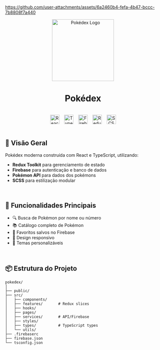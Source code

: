 https://github.com/user-attachments/assets/6a2460b4-fefa-4b47-bccc-7b8808f7a440

<div align="center">
  <img src="https://i.pinimg.com/originals/17/f9/d9/17f9d97a908d096b0ba26bba64a74514.gif" alt="Pokédex Logo" height="200">
</div>
<h1 align="center">  
  Pokédex
</h1>

<br>

<div align="center">
  <img src="https://img.shields.io/badge/React-20232A?logo=react&style=for-the-badge" alt="React" height="30">
  &nbsp;&nbsp;
  <img src="https://img.shields.io/badge/TypeScript-3178C6?logo=typescript&style=for-the-badge" alt="TypeScript" height="30">
  &nbsp;&nbsp;
  <img src="https://img.shields.io/badge/Firebase-FFCA28?logo=firebase&style=for-the-badge" alt="Firebase" height="30">
  &nbsp;&nbsp;
  <img src="https://img.shields.io/badge/Redux-764ABC?logo=redux&style=for-the-badge" alt="Redux Toolkit" height="30">
  &nbsp;&nbsp;
  <img src="https://img.shields.io/badge/SCSS-CC6699?logo=sass&style=for-the-badge" alt="SCSS" height="30">
</div>

<br>

## 🌟 Visão Geral

Pokédex moderna construída com React e TypeScript, utilizando:

- **Redux Toolkit** para gerenciamento de estado
- **Firebase** para autenticação e banco de dados
- **Pokémon API** para dados dos pokémons
- **SCSS** para estilização modular

<br>

## 🚀 Funcionalidades Principais

- 🔍 Busca de Pokémon por nome ou número
- 📚 Catálogo completo de Pokémon
- 💾 Favoritos salvos no Firebase
- 📱 Design responsivo
- 🎨 Temas personalizáveis

<br>

## 📦 Estrutura do Projeto

```tree
pokedex/
│
├── public/
├── src/
│   ├── components/
│   ├── features/       # Redux slices
│   ├── hooks/
│   ├── pages/
│   ├── services/       # API/Firebase
│   ├── styles/
│   ├── types/          # TypeScript types
│   └── utils/
├── .firebaserc
├── firebase.json
└── tsconfig.json
